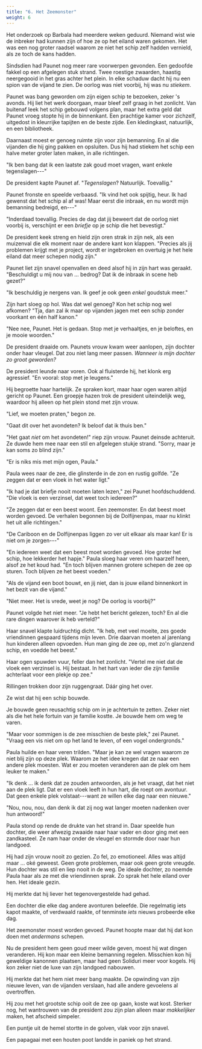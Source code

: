 ```yaml
---
title: "6. Het Zeemonster"
weight: 6
---
```


Het onderzoek op Barbala had meerdere weken geduurd. Niemand wist wie de inbreker had kunnen zijn of hoe ze op het eiland waren gekomen. Het was een nog groter raadsel waarom ze niet het schip zelf hadden vernield, als ze toch de kans hadden. 

Sindsdien had Paunet nog meer rare voorwerpen gevonden. Een gedoofde fakkel op een afgelegen stuk strand. Twee roestige zwaarden, haastig neergegooid in het gras achter het plein. In elke schaduw dacht hij nu een spion van de vijand te zien. De oorlog was niet voorbij, hij was nu _stiekem_.

Paunet was bang geworden om zijn eigen schip te bezoeken, zeker 's avonds. Hij liet het werk doorgaan, maar bleef zelf graag in het zonlicht. Van buitenaf leek het schip gebouwd volgens plan, maar het extra geld dat Paunet vroeg stopte hij in de binnenkant. Een prachtige kamer voor zichzelf, uitgedost in kleurrijke tapijten en de beste zijde. Een kledingkast, natuurlijk, en een bibliotheek. 

Daarnaast moest er genoeg ruimte zijn voor zijn bemanning. En al die vijanden die hij ging pakken en opsluiten. Dus hij had stiekem het schip een halve meter groter laten maken, in alle richtingen.

"Ik ben bang dat ik een laatste zak goud moet vragen, want enkele tegenslagen---" 

De president kapte Paunet af. "_Tegenslagen_? Natuurlijk. Toevallig."

Paunet fronste en speelde verbaasd. "Ik vind het ook spijtig, heur. Ik had gewenst dat het schip al af was! Maar eerst die inbraak, en nu wordt mijn bemanning bedreigd, en---"

"Inderdaad toevallig. Precies de dag dat jij beweert dat de oorlog niet voorbij is, verschijnt er een _briefje_ op je schip die het bevestigt." 

De president keek streng en hield zijn oren strak in zijn nek, als een muizenval die elk moment naar de andere kant kon klappen. "Precies als jij problemen krijgt met je project, wordt er ingebroken en overtuig je het hele eiland dat meer schepen nodig zijn."

Paunet liet zijn snavel openvallen en deed alsof hij in zijn hart was geraakt. "Beschuldigt u mij nou van ... bedrog? Dat ik de inbraak in scene heb gezet?"

"Ik beschuldig je nergens van. Ik geef je ook geen _enkel_ goudstuk meer."

Zijn hart sloeg op hol. Was dat wel genoeg? Kon het schip nog wel afkomen? "Tja, dan zal ik maar op vijanden jagen met een schip zonder voorkant en één half kanon."

"Nee nee, Paunet. Het is gedaan. Stop met je verhaaltjes, en je beloftes, en je mooie woorden." 

De president draaide om. Paunets vrouw kwam weer aanlopen, zijn dochter onder haar vleugel. Dat zou niet lang meer passen. _Wanneer is mijn dochter zo groot geworden?_ 

De president leunde naar voren. Ook al fluisterde hij, het klonk erg agressief. "En vooral: stop met je leugens."

Hij begroette haar hartelijk. Ze spraken kort, maar haar ogen waren altijd gericht op Paunet. Een groepje hazen trok de president uiteindelijk weg, waardoor hij alleen op het plein stond met zijn vrouw.

"Lief, we moeten praten," begon ze.

"Gaat dit over het avondeten? Ik beloof dat ik thuis ben."

"Het gaat _niet_ om het avondeten!" riep zijn vrouw. Paunet deinsde achteruit. Ze duwde hem mee naar een stil en afgelegen stukje strand. "Sorry, maar je kan soms zo blind zijn."

"Er is niks mis met mijn ogen, Paula."

Paula wees naar de zee, die glinsterde in de zon en rustig golfde. "Ze zeggen dat er een vloek in het water ligt."

"Ik had je dat briefje nooit moeten laten lezen," zei Paunet hoofdschuddend. "Die vloek is een verzinsel, dat weet toch iedereen?"

"Ze zeggen dat er een beest woont. Een zeemonster. En dat beest moet worden gevoed. De verhalen begonnen bij de Dolfijnenpas, maar nu klinkt het uit alle richtingen."

"De Cariboon en de Dolfijnenpas liggen zo ver uit elkaar als maar kan! Er is niet om je zorgen---"

"En iedereen weet dat een beest moet worden gevoed. Hoe groter het schip, hoe lekkerder het hapje." Paula sloeg haar veren om haarzelf heen, alsof ze het koud had. "En toch blijven mannen grotere schepen de zee op sturen. Toch blijven ze het beest voeden."

"Als de vijand een boot bouwt, en jij niet, dan is jouw eiland binnenkort in het bezit van die vijand."

"Niet meer. Het is vrede, weet je nog? De oorlog is voorbij?"

Paunet volgde het niet meer. "Je hebt het bericht gelezen, toch? En al die rare dingen waarover ik heb verteld?"

Haar snavel klapte luidruchtig dicht. "Ik heb, met veel moeite, zes goede vriendinnen gespaard tijdens mijn leven. Drie daarvan moeten al jarenlang hun kinderen alleen opvoeden. Hun man ging de zee op, met zo'n glanzend schip, en voedde het beest."

Haar ogen spuwden vuur, feller dan het zonlicht. "Vertel me niet dat de vloek een verzinsel is. Hij bestaat. In het hart van ieder die zijn familie achterlaat voor een plekje op zee."

Rillingen trokken door zijn ruggengraat. Dáár ging het over. 

Ze wist dat hij een schip bouwde. 

Je bouwde geen reusachtig schip om in je achtertuin te zetten. Zeker niet als die het hele fortuin van je familie kostte. Je bouwde hem om weg te varen.

"Maar voor sommigen is de zee misschien de beste plek," zei Paunet. "Vraag een vis niet om op het land te leven, of een vogel ondergronds."

Paula huilde en haar veren trilden. "Maar je kan ze wel vragen waarom ze niet blij zijn op deze plek. Waarom ze het idee kregen dat ze naar een andere plek moesten. Wat er zou moeten veranderen aan de plek om hem leuker te maken."

"Ik denk ... ik denk dat ze zouden antwoorden, als je het vraagt, dat het niet aan de plek ligt. Dat er een vloek leeft in hun hart, die roept om avontuur. Dat geen enkele plek volstaat---want ze willen elke dag naar een nieuwe."

"Nou, nou, nou, dan denk ik dat zij nog wat langer moeten nadenken over hun antwoord!" 

Paula stond op rende de drukte van het strand in. Daar speelde hun dochter, die weer afwezig zwaaide naar haar vader en door ging met een zandkasteel. Ze nam haar onder de vleugel en stormde door naar hun landgoed.

Hij had zijn vrouw nooit zo gezien. Zo fel, zo emotioneel. Alles was altijd maar ... oké geweest. Geen grote problemen, maar ook geen grote vreugde. Hun dochter was stil en liep nooit in de weg. De ideale dochter, zo noemde Paula haar als ze met die vriendinnen sprak. Zo sprak het hele eiland over hen. Het ideale gezin.

Hij merkte dat hij liever het tegenovergestelde had gehad.

Een dochter die elke dag andere avonturen beleefde. Die regelmatig iets kapot maakte, of verdwaald raakte, of tenminste _iets_ nieuws probeerde elke dag.

Het zeemonster moest worden gevoed. Paunet hoopte maar dat hij dat kon doen met _andermans_ schepen.

Nu de president hem geen goud meer wilde geven, moest hij wat dingen veranderen. Hij kon maar een kleine bemanning regelen. Misschien kon hij geweldige kanonnen plaatsen, maar had geen Soliduri meer voor kogels. Hij kon zeker niet de luxe van zijn landgoed nabouwen.

Hij merkte dat het hem niet meer bang maakte. De opwinding van zijn nieuwe leven, van de vijanden verslaan, had alle andere gevoelens al overtroffen.

Hij zou met het grootste schip ooit de zee op gaan, koste wat kost. Sterker nog, het wantrouwen van de president zou zijn plan alleen maar _makkelijker_ maken, het afscheid simpeler.

Een puntje uit de hemel stortte in de golven, vlak voor zijn snavel.

Een papagaai met een houten poot landde in paniek op het strand.